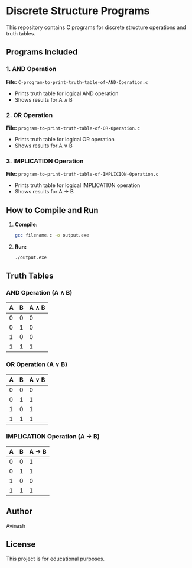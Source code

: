 # Discrete Structure Programs

This repository contains C programs for discrete structure operations and truth tables.

## Programs Included

### 1. AND Operation
**File:** `C-program-to-print-truth-table-of-AND-Operation.c`
- Prints truth table for logical AND operation
- Shows results for A ∧ B

### 2. OR Operation
**File:** `program-to-print-truth-table-of-OR-Operation.c`
- Prints truth table for logical OR operation
- Shows results for A ∨ B

### 3. IMPLICATION Operation
**File:** `program-to-print-truth-table-of-IMPLICION-Operation.c`
- Prints truth table for logical IMPLICATION operation
- Shows results for A → B

## How to Compile and Run

1. **Compile:**
   ```bash
   gcc filename.c -o output.exe
   ```

2. **Run:**
   ```bash
   ./output.exe
   ```

## Truth Tables

### AND Operation (A ∧ B)
| A | B | A ∧ B |
|---|---|-------|
| 0 | 0 |   0   |
| 0 | 1 |   0   |
| 1 | 0 |   0   |
| 1 | 1 |   1   |

### OR Operation (A ∨ B)
| A | B | A ∨ B |
|---|---|-------|
| 0 | 0 |   0   |
| 0 | 1 |   1   |
| 1 | 0 |   1   |
| 1 | 1 |   1   |

### IMPLICATION Operation (A → B)
| A | B | A → B |
|---|---|-------|
| 0 | 0 |   1   |
| 0 | 1 |   1   |
| 1 | 0 |   0   |
| 1 | 1 |   1   |

## Author
Avinash

## License
This project is for educational purposes.
